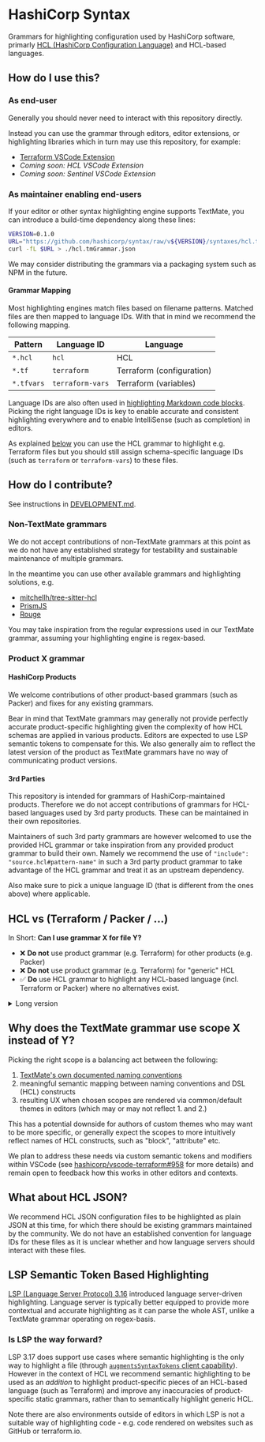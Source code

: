 # HashiCorp Syntax

Grammars for highlighting configuration used by HashiCorp software, primarly [HCL (HashiCorp Configuration Language)](https://github.com/hashicorp/hcl) and HCL-based languages.

## How do I use this?

### As end-user

Generally you should never need to interact with this repository directly.

Instead you can use the grammar through editors, editor extensions, or highlighting libraries which in turn may use this repository, for example:

 - [Terraform VSCode Extension](https://marketplace.visualstudio.com/items?itemName=HashiCorp.terraform)
 - _Coming soon: HCL VSCode Extension_
 - _Coming soon: Sentinel VSCode Extension_

### As maintainer enabling end-users

If your editor or other syntax highlighting engine supports TextMate, you can introduce a build-time dependency along these lines:

```sh
VERSION=0.1.0
URL="https://github.com/hashicorp/syntax/raw/v${VERSION}/syntaxes/hcl.tmGrammar.json"
curl -fL $URL > ./hcl.tmGrammar.json
```

We may consider distributing the grammars via a packaging system such as NPM in the future.

#### Grammar Mapping

Most highlighting engines match files based on filename patterns. Matched files are then mapped to language IDs. With that in mind we recommend the following mapping.

| Pattern     | Language ID      | Language                  |
| ----------- | ---------------- | ------------------------- |
| `*.hcl`     | `hcl`            | HCL                       |
| `*.tf`      | `terraform`      | Terraform (configuration) |
| `*.tfvars`  | `terraform-vars` | Terraform (variables)     |

Language IDs are also often used in [highlighting Markdown code blocks](https://www.markdownguide.org/extended-syntax/#syntax-highlighting). Picking the right language IDs is key to enable accurate and consistent highlighting everywhere and to enable IntelliSense (such as completion) in editors.

As explained [below](#hcl-vs-terraform--packer--) you can use the HCL grammar to highlight e.g. Terraform files but you should still assign schema-specific language IDs (such as `terraform` or `terraform-vars`) to these files.

## How do I contribute?

See instructions in [DEVELOPMENT.md](./DEVELOPMENT.md).

### Non-TextMate grammars

We do not accept contributions of non-TextMate grammars at this point as we do not have any established strategy for testability and sustainable maintenance of multiple grammars.

In the meantime you can use other available grammars and highlighting solutions, e.g.

 - [mitchellh/tree-sitter-hcl](https://github.com/mitchellh/tree-sitter-hcl)
 - [PrismJS](https://prismjs.com/#supported-languages)
 - [Rouge](http://rouge.jneen.net/v3.28.0/hcl/)

You may take inspiration from the regular expressions used in our TextMate grammar, assuming your highlighting engine is regex-based.

### Product X grammar

#### HashiCorp Products

We welcome contributions of other product-based grammars (such as Packer) and fixes for any existing grammars.

Bear in mind that TextMate grammars may generally not provide perfectly accurate product-specific highlighting given the complexity of how HCL schemas are applied in various products. Editors are expected to use LSP semantic tokens to compensate for this. We also generally aim to reflect the latest version of the product as TextMate grammars have no way of communicating product versions.

#### 3rd Parties

This repository is intended for grammars of HashiCorp-maintained products. Therefore we do not accept contributions of grammars for HCL-based languages used by 3rd party products. These can be maintained in their own repositories.

Maintainers of such 3rd party grammars are however welcomed to use the provided HCL grammar or take inspiration from any provided product grammar to build their own. Namely we recommend the use of `"include": "source.hcl#pattern-name"` in such a 3rd party product grammar to take advantage of the HCL grammar and treat it as an upstream dependency.

Also make sure to pick a unique language ID (that is different from the ones above) where applicable.

## HCL vs (Terraform / Packer / ...)

In Short: **Can I use grammar X for file Y?**

 - ❌ **Do not** use product grammar (e.g. Terraform) for other products (e.g. Packer)
 - ❌ **Do not** use product grammar (e.g. Terraform) for "generic" HCL
 - ✅ **Do** use HCL grammar to highlight any HCL-based language (incl. Terraform or Packer) where no alternatives exist.

<details>
  <summary markdown="span">Long version</summary>

HCL is a schema-based language. Schema is an integral part of any HCL-based language as it declares the names of blocks, names of attributes, expected expressions and data types etc. You can think of it as similar to JSON schemas in JSON.

The language itself (HCL) cannot and should not imply any schema, i.e. does _not_ imply any block or attribute names. Schema is what makes the language product-specific.

To put it simply:

```
HCL + Schema (e.g. Terraform or Packer) = Product-specific language (Terraform language or Packer language).
```

To provide any product-specific feature, either more precise product-specific highlighting or any IntelliSense, such as completion, hover, go-to-definition etc., editors need to know what schema to use.

For example, to understand the meaning of `resource` block in Terraform when user hovers over it, the editor needs to know the file is a Terraform configuration file. Unlike `terraform`, `hcl` does not convey that information.

Schemas may also differ even in the context of a single product (e.g. `terraform` vs `terraform-vars`). This is why it's essential to use documented language IDs.
</details>

## Why does the TextMate grammar use scope X instead of Y?

Picking the right scope is a balancing act between the following:

 1. [TextMate's own documented naming conventions](https://macromates.com/manual/en/language_grammars)
 1. meaningful semantic mapping between naming conventions and DSL (HCL) constructs
 1. resulting UX when chosen scopes are rendered via common/default themes in editors (which may or may not reflect 1. and 2.)

This has a potential downside for authors of custom themes who may want to be more specific, or generally expect the scopes to more intuitively reflect names of HCL constructs, such as "block", "attribute" etc.

We plan to address these needs via custom semantic tokens and modifiers within VSCode (see [hashicorp/vscode-terraform#958](https://github.com/hashicorp/vscode-terraform/pull/958) for more details) and remain open to feedback how this works in other editors and contexts.

## What about HCL JSON?

We recommend HCL JSON configuration files to be highlighted as plain JSON at this time, for which there should be existing grammars maintained by the community. We do not have an established convention for language IDs for these files as it is unclear whether and how language servers should interact with these files.

## LSP Semantic Token Based Highlighting

[LSP (Language Server Protocol) 3.16](https://microsoft.github.io/language-server-protocol/specifications/specification-3-16/) introduced language server-driven highlighting. Language server is typically better equipped to provide more contextual and accurate highlighting as it can parse the whole AST, unlike a TextMate grammar operating on regex-basis.

### Is LSP the way forward?

LSP 3.17 does support use cases where semantic highlighting is the only way to highlight a file (through [`augmentsSyntaxTokens` client capability](https://microsoft.github.io/language-server-protocol/specifications/lsp/3.17/specification/#semanticTokensClientCapabilities)). However in the context of HCL we recommend semantic highlighting to be used as an _addition_ to highlight product-specific pieces of an HCL-based language (such as Terraform) and improve any inaccuracies of product-specific static grammars, rather than to semantically highlight generic HCL.

Note there are also environments outside of editors in which LSP is not a suitable way of highlighting code - e.g. code rendered on websites such as GitHub or terraform.io.
